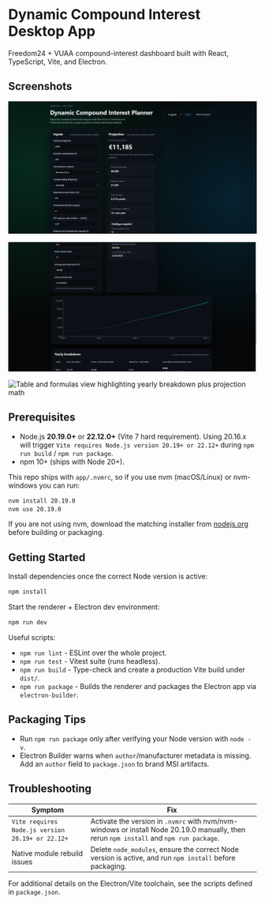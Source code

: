 # Dynamic Compound Interest Desktop App

Freedom24 + VUAA compound-interest dashboard built with React, TypeScript, Vite, and Electron.

## Screenshots

![Primary dashboard view showing inputs](../docs/screenshots/1.png)

![Primary dashboard view showing waterfall stats, and growth chart](../docs/screenshots/2.png)

![Table and formulas view highlighting yearly breakdown plus projection math](../docs/3.png)

## Prerequisites

- Node.js **20.19.0+** or **22.12.0+** (Vite 7 hard requirement). Using 20.16.x will trigger `Vite requires Node.js version 20.19+ or 22.12+` during `npm run build` / `npm run package`.
- npm 10+ (ships with Node 20+).

This repo ships with `app/.nvmrc`, so if you use nvm (macOS/Linux) or nvm-windows you can run:

```bash
nvm install 20.19.0
nvm use 20.19.0
```

If you are not using nvm, download the matching installer from [nodejs.org](https://nodejs.org/en/download) before building or packaging.

## Getting Started

Install dependencies once the correct Node version is active:

```bash
npm install
```

Start the renderer + Electron dev environment:

```bash
npm run dev
```

Useful scripts:

- `npm run lint` - ESLint over the whole project.
- `npm run test` - Vitest suite (runs headless).
- `npm run build` - Type-check and create a production Vite build under `dist/`.
- `npm run package` - Builds the renderer and packages the Electron app via `electron-builder`.

## Packaging Tips

- Run `npm run package` only after verifying your Node version with `node -v`.
- Electron Builder warns when `author`/manufacturer metadata is missing. Add an `author` field to `package.json` to brand MSI artifacts.

## Troubleshooting

| Symptom | Fix |
| --- | --- |
| `Vite requires Node.js version 20.19+ or 22.12+` | Activate the version in `.nvmrc` with nvm/nvm-windows or install Node 20.19.0 manually, then rerun `npm install` and `npm run package`. |
| Native module rebuild issues | Delete `node_modules`, ensure the correct Node version is active, and run `npm install` before packaging. |

For additional details on the Electron/Vite toolchain, see the scripts defined in `package.json`.
